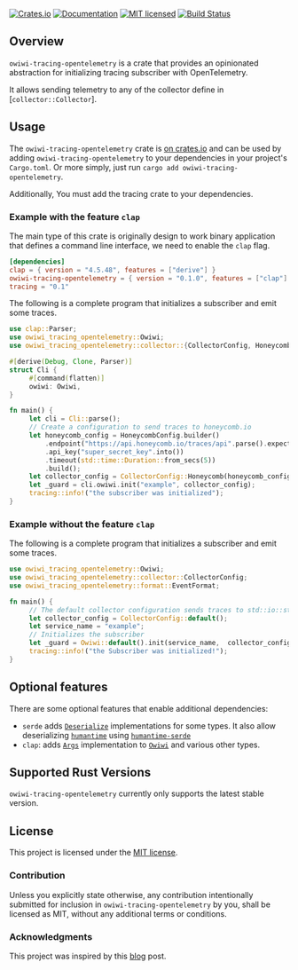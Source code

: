 [![Crates.io][crates-badge]][crates-url]
[![Documentation][docs-badge]][docs-url]
[![MIT licensed][mit-badge]][mit-license]
[![Build Status][actions-badge]][actions-url]

[crates-badge]: https://img.shields.io/crates/v/owiwi-tracing-opentelemetry
[crates-url]: https://crates.io/crates/owiwi-tracing-opentelemetry
[docs-badge]: https://img.shields.io/docsrs/owiwi-tracing-opentelemetry/latest
[docs-url]: https://docs.rs/owiwi-tracing-opentelemetry/latest/owiwi-tracing-opentelemetry/
[mit-badge]: https://img.shields.io/badge/license-MIT-blue
[mit-license]: LICENSE
[actions-badge]: https://github.com/aklanti/owiwi-tracing-opentelemetry/workflows/CI/badge.svg
[actions-url]: https://github.com/aklanti/owiwi-tracing-opentelemetry/actions/workflows/main.yaml

## Overview

`owiwi-tracing-opentelemetry` is a crate that provides an opinionated abstraction for initializing tracing subscriber with OpenTelemetry.

It allows sending telemetry to any of the collector define in [`collector::Collector`].

## Usage

The `owiwi-tracing-opentelemetry` crate is [on crates.io](https://crates.io/crates/owiwi-tracing-opentelemetry) and can be
used by adding `owiwi-tracing-opentelemetry` to your dependencies in your project's `Cargo.toml`.
Or more simply, just run `cargo add owiwi-tracing-opentelemetry`.

Additionally, You must add the tracing crate to your dependencies.

### Example with the feature `clap`

The main type of this crate is originally design to work binary application that defines a command line interface, we need to enable the `clap` flag.

```toml
[dependencies]
clap = { version = "4.5.48", features = ["derive"] }
owiwi-tracing-opentelemetry = { version = "0.1.0", features = ["clap"] }
tracing = "0.1"
```

The following is a complete program that initializes a subscriber and emit some traces.

```rust
use clap::Parser;
use owiwi_tracing_opentelemetry::Owiwi;
use owiwi_tracing_opentelemetry::collector::{CollectorConfig, HoneycombConfig};

#[derive(Debug, Clone, Parser)]
struct Cli {
     #[command(flatten)]
     owiwi: Owiwi,
}

fn main() {
     let cli = Cli::parse();
     // Create a configuration to send traces to honeycomb.io
     let honeycomb_config = HoneycombConfig.builder()
         .endpoint("https://api.honeycomb.io/traces/api".parse().expect("to be valid URL"))
         .api_key("super_secret_key".into())
         .timeout(std::time::Duration::from_secs(5))
         .build();
     let collector_config = CollectorConfig::Honeycomb(honeycomb_config);
     let _guard = cli.owiwi.init("example", collector_config);
     tracing::info!("the subscriber was initialized");
}

```

### Example without the feature `clap`

The following is a complete program that initializes a subscriber and emit some traces.

```rust
use owiwi_tracing_opentelemetry::Owiwi;
use owiwi_tracing_opentelemetry::collector::CollectorConfig;
use owiwi_tracing_opentelemetry::format::EventFormat;

fn main() {
     // The default collector configuration sends traces to std::io::stdout
     let collector_config = CollectorConfig::default();
     let service_name = "example";
     // Initializes the subscriber
     let _guard = Owiwi::default().init(service_name,  collector_config);
     tracing::info!("the Subscriber was initialized!");
}
```

## Optional features

There are some optional features that enable additional dependencies:
- `serde` adds [`Deserialize`][deserialize] implementations for some types. It also allow deserializing [`humantime`](https://docs.rs/humantime/2/humantime/) using [`humantime-serde`](https://docs.rs/humantime-serde/1/humantime_serde/)
- `clap`: adds [`Args`][clap-args] implementation to [`Owiwi`][owiwi] and various other types.

## Supported Rust Versions
`owiwi-tracing-opentelemetry` currently only supports the latest stable version.

## License

This project is licensed under the [MIT license](LICENSE).

### Contribution

Unless you explicitly state otherwise, any contribution intentionally submitted
for inclusion in `owiwi-tracing-opentelemetry` by you, shall be licensed as MIT, without any additional
terms or conditions.

### Acknowledgments
This project was inspired by this [blog][instrumenting-axum] post.


[deserialize]: https://docs.rs/serde/1/serde/trait.Deserialize.html
[clap-args]: https://docs.rs/clap/4/clap/trait.Args.html
[owiwi]: https://docs.rs/owiwi-tracing-opentelemetry/latest/owiwi/struct.Owiwi.html
[instrumenting-axum]: https://determinate.systems/blog/instrumenting-axum/ 
